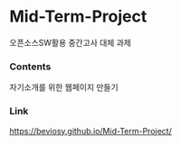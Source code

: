 # Mid-Term-Project
오픈소스SW활용 중간고사 대체 과제
### Contents
자기소개를 위한 웹페이지 만들기
### Link
https://beviosy.github.io/Mid-Term-Project/